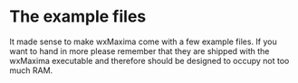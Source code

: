 The example files
=================

It made sense to make wxMaxima come with a few example files. 
If you want to hand in more please remember that they are
shipped with the wxMaxima executable and therefore should
be designed to occupy not too much RAM.
